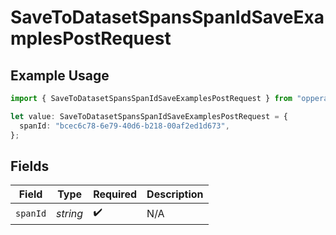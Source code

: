 # SaveToDatasetSpansSpanIdSaveExamplesPostRequest

## Example Usage

```typescript
import { SaveToDatasetSpansSpanIdSaveExamplesPostRequest } from "opperai/models/operations";

let value: SaveToDatasetSpansSpanIdSaveExamplesPostRequest = {
  spanId: "bcec6c78-6e79-40d6-b218-00af2ed1d673",
};
```

## Fields

| Field              | Type               | Required           | Description        |
| ------------------ | ------------------ | ------------------ | ------------------ |
| `spanId`           | *string*           | :heavy_check_mark: | N/A                |